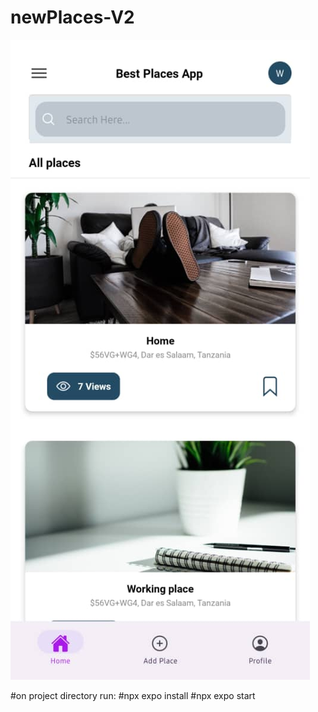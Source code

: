 # newPlaces-V2
![alt text](https://github.com/widambeDeograss/newPlaces-V2/blob/master/assets/bso.jpeg?raw=true)

#on project directory run:
#npx expo install
#npx expo start
